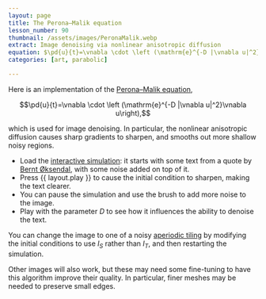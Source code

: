 ```yaml
---
layout: page
title: The Perona–Malik equation
lesson_number: 90
thumbnail: /assets/images/PeronaMalik.webp
extract: Image denoising via nonlinear anisotropic diffusion
equation: $\pd{u}{t}=\vnabla \cdot \left (\mathrm{e}^{-D |\vnabla u|^2}\vnabla u\right) $
categories: [art, parabolic]

---
```


Here is an implementation of the [Perona–Malik equation](https://en.wikipedia.org/wiki/Anisotropic_diffusion),

$$\pd{u}{t}=\vnabla \cdot \left (\mathrm{e}^{-D |\vnabla u|^2}\vnabla u\right),$$

which is used for image denoising. In particular, the nonlinear anisotropic diffusion causes sharp gradients to sharpen, and smooths out more shallow noisy regions.

* Load the [interactive simulation](/sim/?preset=PeronaMalik): it starts with some text from a quote by [Bernt Øksendal](https://en.wikipedia.org/wiki/Bernt_%C3%98ksendal), with some noise added on top of it. 
* Press {{ layout.play }} to cause the initial condition to sharpen, making the text clearer. 
* You can pause the simulation and use the brush to add more noise to the image.
* Play with the parameter $D$ to see how it influences the ability to denoise the text. 

You can change the image to one of a noisy [aperiodic tiling](https://en.wikipedia.org/wiki/Einstein_problem) by modifying the initial conditions to use $I_S$ rather than $I_T$, and then restarting the simulation. 

Other images will also work, but these may need some fine-tuning to have this algorithm improve their quality. In particular, finer meshes may be needed to preserve small edges.
